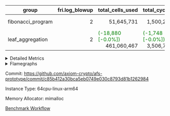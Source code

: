 | group | fri.log_blowup | total_cells_used | total_cycles | total_proof_time_ms |
| --- | --- | --- | --- | --- |
| fibonacci_program | <div style='text-align: right'>2</div>  | <div style='text-align: right'>51,645,731</div>  | <div style='text-align: right'>1,500,219</div>  | <span style="color: red">(+35.0 [+0.5%])</span> <div style='text-align: right'>6,670.0</div>  |
| leaf_aggregation | <div style='text-align: right'>2</div>  | <span style="color: green">(-18,880 [-0.0%])</span> <div style='text-align: right'>461,060,467</div>  | <span style="color: green">(-1,748 [-0.0%])</span> <div style='text-align: right'>3,506,742</div>  | <span style="color: red">(+120.0 [+0.3%])</span> <div style='text-align: right'>36,015.0</div>  |


<details>
<summary>Detailed Metrics</summary>

| group | commit_exe_time_ms | execute_and_trace_gen_time_ms | execute_time_ms | fri.log_blowup | keygen_time_ms | num_segments | total_cells_used | total_cycles | total_proof_time_ms |
| --- | --- | --- | --- | --- | --- | --- | --- | --- | --- |
| fibonacci_program | <span style="color: green">(-1.0 [-16.7%])</span> <div style='text-align: right'>5.0</div>  | <span style="color: red">(+28.0 [+2.2%])</span> <div style='text-align: right'>1,277.0</div>  | <span style="color: red">(+14.0 [+1.4%])</span> <div style='text-align: right'>1,020.0</div>  | <div style='text-align: right'>2</div>  | <span style="color: red">(+10.0 [+4.6%])</span> <div style='text-align: right'>229.0</div>  | <div style='text-align: right'>1</div>  | <div style='text-align: right'>51,645,731</div>  | <div style='text-align: right'>1,500,219</div>  | <span style="color: red">(+35.0 [+0.5%])</span> <div style='text-align: right'>6,670.0</div>  |
| leaf_aggregation |  |  |  | <div style='text-align: right'>2</div>  |  |  | <span style="color: green">(-18,880 [-0.0%])</span> <div style='text-align: right'>461,060,467</div>  | <span style="color: green">(-1,748 [-0.0%])</span> <div style='text-align: right'>3,506,742</div>  | <span style="color: red">(+120.0 [+0.3%])</span> <div style='text-align: right'>36,015.0</div>  |

| group | air_name | constraints | interactions | quotient_deg |
| --- | --- | --- | --- | --- |
| fibonacci_program | ProgramAir | <div style='text-align: right'>4</div>  | <div style='text-align: right'>1</div>  | <div style='text-align: right'>1</div>  |
| fibonacci_program | VmConnectorAir | <div style='text-align: right'>9</div>  | <div style='text-align: right'>3</div>  | <div style='text-align: right'>2</div>  |
| fibonacci_program | PersistentBoundaryAir<8> | <div style='text-align: right'>6</div>  | <div style='text-align: right'>3</div>  | <div style='text-align: right'>2</div>  |
| fibonacci_program | MemoryMerkleAir<8> | <div style='text-align: right'>40</div>  | <div style='text-align: right'>4</div>  | <div style='text-align: right'>2</div>  |
| fibonacci_program | AccessAdapterAir<2> | <div style='text-align: right'>14</div>  | <div style='text-align: right'>5</div>  | <div style='text-align: right'>2</div>  |
| fibonacci_program | AccessAdapterAir<4> | <div style='text-align: right'>14</div>  | <div style='text-align: right'>5</div>  | <div style='text-align: right'>2</div>  |
| fibonacci_program | AccessAdapterAir<8> | <div style='text-align: right'>14</div>  | <div style='text-align: right'>5</div>  | <div style='text-align: right'>2</div>  |
| fibonacci_program | AccessAdapterAir<16> | <div style='text-align: right'>14</div>  | <div style='text-align: right'>5</div>  | <div style='text-align: right'>2</div>  |
| fibonacci_program | AccessAdapterAir<32> | <div style='text-align: right'>14</div>  | <div style='text-align: right'>5</div>  | <div style='text-align: right'>2</div>  |
| fibonacci_program | AccessAdapterAir<64> | <div style='text-align: right'>14</div>  | <div style='text-align: right'>5</div>  | <div style='text-align: right'>2</div>  |
| fibonacci_program | VmAirWrapper<Rv32HintStoreAdapterAir, Rv32HintStoreCoreAir> | <div style='text-align: right'>17</div>  | <div style='text-align: right'>15</div>  | <div style='text-align: right'>2</div>  |
| fibonacci_program | VmAirWrapper<Rv32MultAdapterAir, DivRemCoreAir<4, 8> | <div style='text-align: right'>88</div>  | <div style='text-align: right'>25</div>  | <div style='text-align: right'>2</div>  |
| fibonacci_program | VmAirWrapper<Rv32MultAdapterAir, MulHCoreAir<4, 8> | <div style='text-align: right'>38</div>  | <div style='text-align: right'>24</div>  | <div style='text-align: right'>2</div>  |
| fibonacci_program | VmAirWrapper<Rv32MultAdapterAir, MultiplicationCoreAir<4, 8> | <div style='text-align: right'>26</div>  | <div style='text-align: right'>19</div>  | <div style='text-align: right'>2</div>  |
| fibonacci_program | RangeTupleCheckerAir<2> | <div style='text-align: right'>4</div>  | <div style='text-align: right'>1</div>  | <div style='text-align: right'>1</div>  |
| fibonacci_program | VmAirWrapper<Rv32RdWriteAdapterAir, Rv32AuipcCoreAir> | <div style='text-align: right'>15</div>  | <div style='text-align: right'>11</div>  | <div style='text-align: right'>2</div>  |
| fibonacci_program | VmAirWrapper<Rv32JalrAdapterAir, Rv32JalrCoreAir> | <div style='text-align: right'>20</div>  | <div style='text-align: right'>16</div>  | <div style='text-align: right'>2</div>  |
| fibonacci_program | VmAirWrapper<Rv32CondRdWriteAdapterAir, Rv32JalLuiCoreAir> | <div style='text-align: right'>22</div>  | <div style='text-align: right'>10</div>  | <div style='text-align: right'>2</div>  |
| fibonacci_program | VmAirWrapper<Rv32BranchAdapterAir, BranchLessThanCoreAir<4, 8> | <div style='text-align: right'>41</div>  | <div style='text-align: right'>13</div>  | <div style='text-align: right'>2</div>  |
| fibonacci_program | VmAirWrapper<Rv32BranchAdapterAir, BranchEqualCoreAir<4> | <div style='text-align: right'>25</div>  | <div style='text-align: right'>11</div>  | <div style='text-align: right'>2</div>  |
| fibonacci_program | VmAirWrapper<Rv32LoadStoreAdapterAir, LoadSignExtendCoreAir<4, 8> | <div style='text-align: right'>33</div>  | <div style='text-align: right'>18</div>  | <div style='text-align: right'>2</div>  |
| fibonacci_program | VmAirWrapper<Rv32LoadStoreAdapterAir, LoadStoreCoreAir<4> | <div style='text-align: right'>38</div>  | <div style='text-align: right'>17</div>  | <div style='text-align: right'>2</div>  |
| fibonacci_program | VmAirWrapper<Rv32BaseAluAdapterAir, ShiftCoreAir<4, 8> | <div style='text-align: right'>90</div>  | <div style='text-align: right'>23</div>  | <div style='text-align: right'>2</div>  |
| fibonacci_program | VmAirWrapper<Rv32BaseAluAdapterAir, LessThanCoreAir<4, 8> | <div style='text-align: right'>39</div>  | <div style='text-align: right'>17</div>  | <div style='text-align: right'>2</div>  |
| fibonacci_program | VmAirWrapper<Rv32BaseAluAdapterAir, BaseAluCoreAir<4, 8> | <div style='text-align: right'>43</div>  | <div style='text-align: right'>19</div>  | <div style='text-align: right'>2</div>  |
| fibonacci_program | BitwiseOperationLookupAir<8> | <div style='text-align: right'>4</div>  | <div style='text-align: right'>2</div>  | <div style='text-align: right'>2</div>  |
| fibonacci_program | PhantomAir | <div style='text-align: right'>5</div>  | <div style='text-align: right'>3</div>  | <div style='text-align: right'>2</div>  |
| fibonacci_program | Poseidon2VmAir<BabyBearParameters> | <div style='text-align: right'>525</div>  | <div style='text-align: right'>32</div>  | <div style='text-align: right'>2</div>  |
| fibonacci_program | VariableRangeCheckerAir | <div style='text-align: right'>4</div>  | <div style='text-align: right'>1</div>  | <div style='text-align: right'>1</div>  |

| group | chip_name | rows_used |
| --- | --- | --- |
| fibonacci_program | ProgramChip | <div style='text-align: right'>6,614</div>  |
| fibonacci_program | VmConnectorAir | <div style='text-align: right'>2</div>  |
| fibonacci_program | Boundary | <div style='text-align: right'>56</div>  |
| fibonacci_program | Merkle | <div style='text-align: right'>306</div>  |
| fibonacci_program | AccessAdapter<8> | <div style='text-align: right'>56</div>  |
| fibonacci_program | <Rv32HintStoreAdapterAir,Rv32HintStoreCoreAir> | <div style='text-align: right'>3</div>  |
| fibonacci_program | RangeTupleCheckerAir<2> | <div style='text-align: right'>524,288</div>  |
| fibonacci_program | <Rv32RdWriteAdapterAir,Rv32AuipcCoreAir> | <div style='text-align: right'>11</div>  |
| fibonacci_program | <Rv32JalrAdapterAir,Rv32JalrCoreAir> | <div style='text-align: right'>17</div>  |
| fibonacci_program | <Rv32CondRdWriteAdapterAir,Rv32JalLuiCoreAir> | <div style='text-align: right'>100,012</div>  |
| fibonacci_program | <Rv32BranchAdapterAir,BranchLessThanCoreAir<4, 8>> | <div style='text-align: right'>11</div>  |
| fibonacci_program | <Rv32BranchAdapterAir,BranchEqualCoreAir<4>> | <div style='text-align: right'>200,012</div>  |
| fibonacci_program | <Rv32LoadStoreAdapterAir,LoadStoreCoreAir<4>> | <div style='text-align: right'>57</div>  |
| fibonacci_program | <Rv32BaseAluAdapterAir,ShiftCoreAir<4, 8>> | <div style='text-align: right'>4</div>  |
| fibonacci_program | <Rv32BaseAluAdapterAir,LessThanCoreAir<4, 8>> | <div style='text-align: right'>300,004</div>  |
| fibonacci_program | <Rv32BaseAluAdapterAir,BaseAluCoreAir<4, 8>> | <div style='text-align: right'>900,085</div>  |
| fibonacci_program | BitwiseOperationLookupAir<8> | <div style='text-align: right'>65,536</div>  |
| fibonacci_program | PhantomAir | <div style='text-align: right'>3</div>  |
| fibonacci_program | Poseidon2VmAir<BabyBearParameters> | <div style='text-align: right'>362</div>  |
| fibonacci_program | VariableRangeCheckerAir | <div style='text-align: right'>262,144</div>  |

| group | dsl_ir | opcode | frequency |
| --- | --- | --- | --- |
| fibonacci_program |  | ADD | <div style='text-align: right'>900,068</div>  |
| fibonacci_program |  | AND | <div style='text-align: right'>5</div>  |
| fibonacci_program |  | AUIPC | <div style='text-align: right'>11</div>  |
| fibonacci_program |  | BEQ | <div style='text-align: right'>100,005</div>  |
| fibonacci_program |  | BGEU | <div style='text-align: right'>3</div>  |
| fibonacci_program |  | BLT | <div style='text-align: right'>1</div>  |
| fibonacci_program |  | BLTU | <div style='text-align: right'>7</div>  |
| fibonacci_program |  | BNE | <div style='text-align: right'>100,007</div>  |
| fibonacci_program |  | HINT_STOREW | <div style='text-align: right'>3</div>  |
| fibonacci_program |  | JAL | <div style='text-align: right'>100,002</div>  |
| fibonacci_program |  | JALR | <div style='text-align: right'>17</div>  |
| fibonacci_program |  | LOADBU | <div style='text-align: right'>6</div>  |
| fibonacci_program |  | LOADW | <div style='text-align: right'>22</div>  |
| fibonacci_program |  | LUI | <div style='text-align: right'>10</div>  |
| fibonacci_program |  | OR | <div style='text-align: right'>4</div>  |
| fibonacci_program |  | PHANTOM | <div style='text-align: right'>3</div>  |
| fibonacci_program |  | SLL | <div style='text-align: right'>3</div>  |
| fibonacci_program |  | SLTU | <div style='text-align: right'>300,004</div>  |
| fibonacci_program |  | SRL | <div style='text-align: right'>1</div>  |
| fibonacci_program |  | STOREB | <div style='text-align: right'>1</div>  |
| fibonacci_program |  | STOREW | <div style='text-align: right'>28</div>  |
| fibonacci_program |  | SUB | <div style='text-align: right'>4</div>  |
| fibonacci_program |  | XOR | <div style='text-align: right'>4</div>  |

| group | air_name | dsl_ir | opcode | cells_used |
| --- | --- | --- | --- | --- |
| fibonacci_program | <Rv32BaseAluAdapterAir,BaseAluCoreAir<4, 8>> |  | ADD | <div style='text-align: right'>32,402,448</div>  |
| fibonacci_program | AccessAdapter<8> |  | ADD | <div style='text-align: right'>51</div>  |
| fibonacci_program | Boundary |  | ADD | <div style='text-align: right'>120</div>  |
| fibonacci_program | Merkle |  | ADD | <div style='text-align: right'>64</div>  |
| fibonacci_program | <Rv32BaseAluAdapterAir,BaseAluCoreAir<4, 8>> |  | AND | <div style='text-align: right'>180</div>  |
| fibonacci_program | <Rv32RdWriteAdapterAir,Rv32AuipcCoreAir> |  | AUIPC | <div style='text-align: right'>231</div>  |
| fibonacci_program | AccessAdapter<8> |  | AUIPC | <div style='text-align: right'>34</div>  |
| fibonacci_program | Boundary |  | AUIPC | <div style='text-align: right'>80</div>  |
| fibonacci_program | Merkle |  | AUIPC | <div style='text-align: right'>3,456</div>  |
| fibonacci_program | <Rv32BranchAdapterAir,BranchEqualCoreAir<4>> |  | BEQ | <div style='text-align: right'>2,600,130</div>  |
| fibonacci_program | <Rv32BranchAdapterAir,BranchLessThanCoreAir<4, 8>> |  | BGEU | <div style='text-align: right'>96</div>  |
| fibonacci_program | <Rv32BranchAdapterAir,BranchLessThanCoreAir<4, 8>> |  | BLT | <div style='text-align: right'>32</div>  |
| fibonacci_program | <Rv32BranchAdapterAir,BranchLessThanCoreAir<4, 8>> |  | BLTU | <div style='text-align: right'>224</div>  |
| fibonacci_program | <Rv32BranchAdapterAir,BranchEqualCoreAir<4>> |  | BNE | <div style='text-align: right'>2,600,182</div>  |
| fibonacci_program | <Rv32HintStoreAdapterAir,Rv32HintStoreCoreAir> |  | HINT_STOREW | <div style='text-align: right'>78</div>  |
| fibonacci_program | AccessAdapter<8> |  | HINT_STOREW | <div style='text-align: right'>34</div>  |
| fibonacci_program | Boundary |  | HINT_STOREW | <div style='text-align: right'>80</div>  |
| fibonacci_program | Merkle |  | HINT_STOREW | <div style='text-align: right'>64</div>  |
| fibonacci_program | <Rv32CondRdWriteAdapterAir,Rv32JalLuiCoreAir> |  | JAL | <div style='text-align: right'>1,800,036</div>  |
| fibonacci_program | <Rv32JalrAdapterAir,Rv32JalrCoreAir> |  | JALR | <div style='text-align: right'>476</div>  |
| fibonacci_program | <Rv32LoadStoreAdapterAir,LoadStoreCoreAir<4>> |  | LOADBU | <div style='text-align: right'>240</div>  |
| fibonacci_program | <Rv32LoadStoreAdapterAir,LoadStoreCoreAir<4>> |  | LOADW | <div style='text-align: right'>880</div>  |
| fibonacci_program | AccessAdapter<8> |  | LOADW | <div style='text-align: right'>34</div>  |
| fibonacci_program | Boundary |  | LOADW | <div style='text-align: right'>80</div>  |
| fibonacci_program | Merkle |  | LOADW | <div style='text-align: right'>2,304</div>  |
| fibonacci_program | <Rv32CondRdWriteAdapterAir,Rv32JalLuiCoreAir> |  | LUI | <div style='text-align: right'>180</div>  |
| fibonacci_program | <Rv32BaseAluAdapterAir,BaseAluCoreAir<4, 8>> |  | OR | <div style='text-align: right'>144</div>  |
| fibonacci_program | PhantomAir |  | PHANTOM | <div style='text-align: right'>18</div>  |
| fibonacci_program | <Rv32BaseAluAdapterAir,ShiftCoreAir<4, 8>> |  | SLL | <div style='text-align: right'>159</div>  |
| fibonacci_program | <Rv32BaseAluAdapterAir,LessThanCoreAir<4, 8>> |  | SLTU | <div style='text-align: right'>11,100,148</div>  |
| fibonacci_program | AccessAdapter<8> |  | SLTU | <div style='text-align: right'>34</div>  |
| fibonacci_program | Boundary |  | SLTU | <div style='text-align: right'>80</div>  |
| fibonacci_program | Merkle |  | SLTU | <div style='text-align: right'>64</div>  |
| fibonacci_program | <Rv32BaseAluAdapterAir,ShiftCoreAir<4, 8>> |  | SRL | <div style='text-align: right'>53</div>  |
| fibonacci_program | <Rv32LoadStoreAdapterAir,LoadStoreCoreAir<4>> |  | STOREB | <div style='text-align: right'>40</div>  |
| fibonacci_program | AccessAdapter<8> |  | STOREB | <div style='text-align: right'>17</div>  |
| fibonacci_program | Boundary |  | STOREB | <div style='text-align: right'>40</div>  |
| fibonacci_program | <Rv32LoadStoreAdapterAir,LoadStoreCoreAir<4>> |  | STOREW | <div style='text-align: right'>1,120</div>  |
| fibonacci_program | AccessAdapter<8> |  | STOREW | <div style='text-align: right'>272</div>  |
| fibonacci_program | Boundary |  | STOREW | <div style='text-align: right'>640</div>  |
| fibonacci_program | Merkle |  | STOREW | <div style='text-align: right'>3,776</div>  |
| fibonacci_program | <Rv32BaseAluAdapterAir,BaseAluCoreAir<4, 8>> |  | SUB | <div style='text-align: right'>144</div>  |
| fibonacci_program | <Rv32BaseAluAdapterAir,BaseAluCoreAir<4, 8>> |  | XOR | <div style='text-align: right'>144</div>  |

| group | air_name | segment | cells | constraints | interactions | main_cols | perm_cols | prep_cols | quotient_deg | rows |
| --- | --- | --- | --- | --- | --- | --- | --- | --- | --- | --- |
| fibonacci_program | ProgramAir | 0 | <div style='text-align: right'>147,456</div>  |  |  | <div style='text-align: right'>10</div>  | <div style='text-align: right'>8</div>  |  |  | <div style='text-align: right'>8,192</div>  |
| fibonacci_program | VmConnectorAir | 0 | <div style='text-align: right'>32</div>  |  |  | <div style='text-align: right'>4</div>  | <div style='text-align: right'>12</div>  | <div style='text-align: right'>1</div>  |  | <div style='text-align: right'>2</div>  |
| fibonacci_program | PersistentBoundaryAir<8> | 0 | <div style='text-align: right'>2,048</div>  |  |  | <div style='text-align: right'>20</div>  | <div style='text-align: right'>12</div>  |  |  | <div style='text-align: right'>64</div>  |
| fibonacci_program | MemoryMerkleAir<8> | 0 | <div style='text-align: right'>26,624</div>  |  |  | <div style='text-align: right'>32</div>  | <div style='text-align: right'>20</div>  |  |  | <div style='text-align: right'>512</div>  |
| fibonacci_program | AccessAdapterAir<8> | 0 | <div style='text-align: right'>2,624</div>  |  |  | <div style='text-align: right'>17</div>  | <div style='text-align: right'>24</div>  |  |  | <div style='text-align: right'>64</div>  |
| fibonacci_program | VmAirWrapper<Rv32HintStoreAdapterAir, Rv32HintStoreCoreAir> | 0 | <div style='text-align: right'>248</div>  |  |  | <div style='text-align: right'>26</div>  | <div style='text-align: right'>36</div>  |  |  | <div style='text-align: right'>4</div>  |
| fibonacci_program | RangeTupleCheckerAir<2> | 0 | <div style='text-align: right'>4,718,592</div>  |  |  | <div style='text-align: right'>1</div>  | <div style='text-align: right'>8</div>  | <div style='text-align: right'>2</div>  |  | <div style='text-align: right'>524,288</div>  |
| fibonacci_program | VmAirWrapper<Rv32RdWriteAdapterAir, Rv32AuipcCoreAir> | 0 | <div style='text-align: right'>784</div>  |  |  | <div style='text-align: right'>21</div>  | <div style='text-align: right'>28</div>  |  |  | <div style='text-align: right'>16</div>  |
| fibonacci_program | VmAirWrapper<Rv32JalrAdapterAir, Rv32JalrCoreAir> | 0 | <div style='text-align: right'>2,048</div>  |  |  | <div style='text-align: right'>28</div>  | <div style='text-align: right'>36</div>  |  |  | <div style='text-align: right'>32</div>  |
| fibonacci_program | VmAirWrapper<Rv32CondRdWriteAdapterAir, Rv32JalLuiCoreAir> | 0 | <div style='text-align: right'>8,126,464</div>  |  |  | <div style='text-align: right'>18</div>  | <div style='text-align: right'>44</div>  |  |  | <div style='text-align: right'>131,072</div>  |
| fibonacci_program | VmAirWrapper<Rv32BranchAdapterAir, BranchLessThanCoreAir<4, 8> | 0 | <div style='text-align: right'>1,408</div>  |  |  | <div style='text-align: right'>32</div>  | <div style='text-align: right'>56</div>  |  |  | <div style='text-align: right'>16</div>  |
| fibonacci_program | VmAirWrapper<Rv32BranchAdapterAir, BranchEqualCoreAir<4> | 0 | <div style='text-align: right'>19,398,656</div>  |  |  | <div style='text-align: right'>26</div>  | <div style='text-align: right'>48</div>  |  |  | <div style='text-align: right'>262,144</div>  |
| fibonacci_program | VmAirWrapper<Rv32LoadStoreAdapterAir, LoadStoreCoreAir<4> | 0 | <div style='text-align: right'>7,168</div>  |  |  | <div style='text-align: right'>40</div>  | <div style='text-align: right'>72</div>  |  |  | <div style='text-align: right'>64</div>  |
| fibonacci_program | VmAirWrapper<Rv32BaseAluAdapterAir, ShiftCoreAir<4, 8> | 0 | <div style='text-align: right'>420</div>  |  |  | <div style='text-align: right'>53</div>  | <div style='text-align: right'>52</div>  |  |  | <div style='text-align: right'>4</div>  |
| fibonacci_program | VmAirWrapper<Rv32BaseAluAdapterAir, LessThanCoreAir<4, 8> | 0 | <div style='text-align: right'>40,370,176</div>  |  |  | <div style='text-align: right'>37</div>  | <div style='text-align: right'>40</div>  |  |  | <div style='text-align: right'>524,288</div>  |
| fibonacci_program | VmAirWrapper<Rv32BaseAluAdapterAir, BaseAluCoreAir<4, 8> | 0 | <div style='text-align: right'>121,634,816</div>  |  |  | <div style='text-align: right'>36</div>  | <div style='text-align: right'>80</div>  |  |  | <div style='text-align: right'>1,048,576</div>  |
| fibonacci_program | BitwiseOperationLookupAir<8> | 0 | <div style='text-align: right'>655,360</div>  |  |  | <div style='text-align: right'>2</div>  | <div style='text-align: right'>8</div>  | <div style='text-align: right'>3</div>  |  | <div style='text-align: right'>65,536</div>  |
| fibonacci_program | PhantomAir | 0 | <div style='text-align: right'>72</div>  |  |  | <div style='text-align: right'>6</div>  | <div style='text-align: right'>12</div>  |  |  | <div style='text-align: right'>4</div>  |
| fibonacci_program | Poseidon2VmAir<BabyBearParameters> | 0 | <div style='text-align: right'>321,024</div>  |  |  | <div style='text-align: right'>559</div>  | <div style='text-align: right'>68</div>  |  |  | <div style='text-align: right'>512</div>  |
| fibonacci_program | VariableRangeCheckerAir | 0 | <div style='text-align: right'>2,359,296</div>  |  |  | <div style='text-align: right'>1</div>  | <div style='text-align: right'>8</div>  | <div style='text-align: right'>2</div>  |  | <div style='text-align: right'>262,144</div>  |
| leaf_aggregation | ProgramAir | 0 | <div style='text-align: right'>2,359,296</div>  | <div style='text-align: right'>4</div>  | <div style='text-align: right'>1</div>  | <div style='text-align: right'>10</div>  | <div style='text-align: right'>8</div>  |  | <div style='text-align: right'>1</div>  | <div style='text-align: right'>131,072</div>  |
| leaf_aggregation | VmConnectorAir | 0 | <div style='text-align: right'>24</div>  | <div style='text-align: right'>8</div>  | <div style='text-align: right'>3</div>  | <div style='text-align: right'>4</div>  | <div style='text-align: right'>8</div>  | <div style='text-align: right'>1</div>  | <div style='text-align: right'>4</div>  | <div style='text-align: right'>2</div>  |
| leaf_aggregation | PersistentBoundaryAir<8> | 0 | <div style='text-align: right'>7,340,032</div>  | <div style='text-align: right'>5</div>  | <div style='text-align: right'>3</div>  | <div style='text-align: right'>20</div>  | <div style='text-align: right'>8</div>  |  | <div style='text-align: right'>4</div>  | <div style='text-align: right'>262,144</div>  |
| leaf_aggregation | MemoryMerkleAir<8> | 0 | <div style='text-align: right'>23,068,672</div>  | <div style='text-align: right'>38</div>  | <div style='text-align: right'>4</div>  | <div style='text-align: right'>32</div>  | <div style='text-align: right'>12</div>  |  | <div style='text-align: right'>4</div>  | <div style='text-align: right'>524,288</div>  |
| leaf_aggregation | AccessAdapterAir<2> | 0 | <div style='text-align: right'>28,311,552</div>  | <div style='text-align: right'>12</div>  | <div style='text-align: right'>5</div>  | <div style='text-align: right'>11</div>  | <div style='text-align: right'>16</div>  |  | <div style='text-align: right'>4</div>  | <div style='text-align: right'>1,048,576</div>  |
| leaf_aggregation | AccessAdapterAir<4> | 0 | <div style='text-align: right'>15,204,352</div>  | <div style='text-align: right'>12</div>  | <div style='text-align: right'>5</div>  | <div style='text-align: right'>13</div>  | <div style='text-align: right'>16</div>  |  | <div style='text-align: right'>4</div>  | <div style='text-align: right'>524,288</div>  |
| leaf_aggregation | AccessAdapterAir<8> | 0 | <div style='text-align: right'>8,650,752</div>  | <div style='text-align: right'>12</div>  | <div style='text-align: right'>5</div>  | <div style='text-align: right'>17</div>  | <div style='text-align: right'>16</div>  |  | <div style='text-align: right'>4</div>  | <div style='text-align: right'>262,144</div>  |
| leaf_aggregation | Poseidon2VmAir<BabyBearParameters> | 0 | <div style='text-align: right'>623,902,720</div>  | <div style='text-align: right'>517</div>  | <div style='text-align: right'>32</div>  | <div style='text-align: right'>559</div>  | <div style='text-align: right'>36</div>  |  | <div style='text-align: right'>4</div>  | <div style='text-align: right'>1,048,576</div>  |
| leaf_aggregation | FriReducedOpeningAir | 0 | <div style='text-align: right'>36,700,160</div>  | <div style='text-align: right'>59</div>  | <div style='text-align: right'>35</div>  | <div style='text-align: right'>64</div>  | <div style='text-align: right'>76</div>  |  | <div style='text-align: right'>4</div>  | <div style='text-align: right'>262,144</div>  |
| leaf_aggregation | VmAirWrapper<NativeVectorizedAdapterAir<4>, FieldExtensionCoreAir> | 0 | <div style='text-align: right'>3,932,160</div>  | <div style='text-align: right'>23</div>  | <div style='text-align: right'>15</div>  | <div style='text-align: right'>40</div>  | <div style='text-align: right'>20</div>  |  | <div style='text-align: right'>4</div>  | <div style='text-align: right'>65,536</div>  |
| leaf_aggregation | VmAirWrapper<NativeAdapterAir<2, 1>, FieldArithmeticCoreAir> | 0 | <div style='text-align: right'>104,857,600</div>  | <div style='text-align: right'>23</div>  | <div style='text-align: right'>15</div>  | <div style='text-align: right'>30</div>  | <div style='text-align: right'>20</div>  |  | <div style='text-align: right'>4</div>  | <div style='text-align: right'>2,097,152</div>  |
| leaf_aggregation | VmAirWrapper<JalNativeAdapterAir, JalCoreAir> | 0 | <div style='text-align: right'>2,883,584</div>  | <div style='text-align: right'>6</div>  | <div style='text-align: right'>7</div>  | <div style='text-align: right'>10</div>  | <div style='text-align: right'>12</div>  |  | <div style='text-align: right'>4</div>  | <div style='text-align: right'>131,072</div>  |
| leaf_aggregation | VmAirWrapper<BranchNativeAdapterAir, BranchEqualCoreAir<1> | 0 | <div style='text-align: right'>53,477,376</div>  | <div style='text-align: right'>23</div>  | <div style='text-align: right'>11</div>  | <div style='text-align: right'>23</div>  | <div style='text-align: right'>28</div>  |  | <div style='text-align: right'>2</div>  | <div style='text-align: right'>1,048,576</div>  |
| leaf_aggregation | VmAirWrapper<NativeLoadStoreAdapterAir<1>, KernelLoadStoreCoreAir<1> | 0 | <div style='text-align: right'>136,314,880</div>  | <div style='text-align: right'>31</div>  | <div style='text-align: right'>19</div>  | <div style='text-align: right'>41</div>  | <div style='text-align: right'>24</div>  |  | <div style='text-align: right'>4</div>  | <div style='text-align: right'>2,097,152</div>  |
| leaf_aggregation | PhantomAir | 0 | <div style='text-align: right'>3,670,016</div>  | <div style='text-align: right'>4</div>  | <div style='text-align: right'>3</div>  | <div style='text-align: right'>6</div>  | <div style='text-align: right'>8</div>  |  | <div style='text-align: right'>4</div>  | <div style='text-align: right'>262,144</div>  |
| leaf_aggregation | VariableRangeCheckerAir | 0 | <div style='text-align: right'>2,359,296</div>  | <div style='text-align: right'>4</div>  | <div style='text-align: right'>1</div>  | <div style='text-align: right'>1</div>  | <div style='text-align: right'>8</div>  | <div style='text-align: right'>2</div>  | <div style='text-align: right'>1</div>  | <div style='text-align: right'>262,144</div>  |

| group | segment | commit_exe_time_ms | execute_and_trace_gen_time_ms | execute_time_ms | fri.log_blowup | keygen_time_ms | num_segments | stark_prove_excluding_trace_time_ms | total_cells | total_cells_used | total_cycles | verify_program_compile_ms |
| --- | --- | --- | --- | --- | --- | --- | --- | --- | --- | --- | --- | --- |
| fibonacci_program | 0 |  | <span style="color: green">(-13.0 [-5.2%])</span> <div style='text-align: right'>238.0</div>  |  |  |  |  | <span style="color: red">(+20.0 [+0.4%])</span> <div style='text-align: right'>5,155.0</div>  | <div style='text-align: right'>197,775,316</div>  |  |  |  |
| leaf_aggregation | 0 | <span style="color: green">(-1.0 [-2.0%])</span> <div style='text-align: right'>48.0</div>  | <span style="color: green">(-57.0 [-0.6%])</span> <div style='text-align: right'>9,128.0</div>  | <span style="color: red">(+55.0 [+0.8%])</span> <div style='text-align: right'>7,143.0</div>  | <div style='text-align: right'>2</div>  | <div style='text-align: right'>61.0</div>  | <div style='text-align: right'>1</div>  | <span style="color: red">(+177.0 [+0.7%])</span> <div style='text-align: right'>26,887.0</div>  | <div style='text-align: right'>1,072,529,432</div>  | <span style="color: green">(-18,880 [-0.0%])</span> <div style='text-align: right'>461,060,467</div>  | <span style="color: green">(-1,748 [-0.0%])</span> <div style='text-align: right'>3,506,742</div>  | <span style="color: red">(+23.0 [+6.8%])</span> <div style='text-align: right'>359.0</div>  |

| group | chip_name | segment | rows_used |
| --- | --- | --- | --- |
| leaf_aggregation | ProgramChip | 0 | <div style='text-align: right'>104,521</div>  |
| leaf_aggregation | VmConnectorAir | 0 | <div style='text-align: right'>2</div>  |
| leaf_aggregation | Boundary | 0 | <div style='text-align: right'>170,804</div>  |
| leaf_aggregation | Merkle | 0 | <div style='text-align: right'>366,044</div>  |
| leaf_aggregation | AccessAdapter<2> | 0 | <span style="color: green">(-80 [-0.0%])</span> <div style='text-align: right'>639,990</div>  |
| leaf_aggregation | AccessAdapter<4> | 0 | <span style="color: green">(-40 [-0.0%])</span> <div style='text-align: right'>353,788</div>  |
| leaf_aggregation | AccessAdapter<8> | 0 | <div style='text-align: right'>189,886</div>  |
| leaf_aggregation | Poseidon2VmAir<BabyBearParameters> | 0 | <div style='text-align: right'>536,848</div>  |
| leaf_aggregation | FriReducedOpeningAir | 0 | <div style='text-align: right'>144,732</div>  |
| leaf_aggregation | <NativeVectorizedAdapterAir<4>,FieldExtensionCoreAir> | 0 | <div style='text-align: right'>34,795</div>  |
| leaf_aggregation | <NativeAdapterAir<2, 1>,FieldArithmeticCoreAir> | 0 | <div style='text-align: right'>1,356,374</div>  |
| leaf_aggregation | <JalNativeAdapterAir,JalCoreAir> | 0 | <span style="color: green">(-1,748 [-2.3%])</span> <div style='text-align: right'>73,368</div>  |
| leaf_aggregation | <BranchNativeAdapterAir,BranchEqualCoreAir<1>> | 0 | <div style='text-align: right'>674,446</div>  |
| leaf_aggregation | <NativeLoadStoreAdapterAir<1>,KernelLoadStoreCoreAir<1>> | 0 | <div style='text-align: right'>1,124,581</div>  |
| leaf_aggregation | PhantomAir | 0 | <div style='text-align: right'>209,865</div>  |
| leaf_aggregation | VariableRangeCheckerAir | 0 | <div style='text-align: right'>262,144</div>  |

| group | dsl_ir | opcode | segment | frequency |
| --- | --- | --- | --- | --- |
| leaf_aggregation |  | ADD | 0 | <div style='text-align: right'>1,151,443</div>  |
| leaf_aggregation |  | BBE4DIV | 0 | <div style='text-align: right'>6,268</div>  |
| leaf_aggregation |  | BBE4MUL | 0 | <div style='text-align: right'>11,846</div>  |
| leaf_aggregation |  | BEQ | 0 | <div style='text-align: right'>18,472</div>  |
| leaf_aggregation |  | BNE | 0 | <div style='text-align: right'>655,974</div>  |
| leaf_aggregation |  | COMP_POS2 | 0 | <div style='text-align: right'>17,052</div>  |
| leaf_aggregation |  | DIV | 0 | <div style='text-align: right'>128</div>  |
| leaf_aggregation |  | FE4ADD | 0 | <div style='text-align: right'>13,124</div>  |
| leaf_aggregation |  | FE4SUB | 0 | <div style='text-align: right'>3,557</div>  |
| leaf_aggregation |  | FRI_REDUCED_OPENING | 0 | <div style='text-align: right'>5,334</div>  |
| leaf_aggregation |  | JAL | 0 | <span style="color: green">(-1,748 [-2.3%])</span> <div style='text-align: right'>73,368</div>  |
| leaf_aggregation |  | LOADW | 0 | <div style='text-align: right'>153,132</div>  |
| leaf_aggregation |  | LOADW2 | 0 | <div style='text-align: right'>360,337</div>  |
| leaf_aggregation |  | MUL | 0 | <div style='text-align: right'>145,522</div>  |
| leaf_aggregation |  | PERM_POS2 | 0 | <div style='text-align: right'>10,927</div>  |
| leaf_aggregation |  | PHANTOM | 0 | <div style='text-align: right'>209,865</div>  |
| leaf_aggregation |  | SHINTW | 0 | <div style='text-align: right'>245,092</div>  |
| leaf_aggregation |  | STOREW | 0 | <div style='text-align: right'>186,383</div>  |
| leaf_aggregation |  | STOREW2 | 0 | <div style='text-align: right'>179,637</div>  |
| leaf_aggregation |  | SUB | 0 | <div style='text-align: right'>59,281</div>  |

| group | air_name | dsl_ir | opcode | segment | cells_used |
| --- | --- | --- | --- | --- | --- |
| leaf_aggregation | <NativeAdapterAir<2, 1>,FieldArithmeticCoreAir> |  | ADD | 0 | <div style='text-align: right'>34,543,290</div>  |
| leaf_aggregation | AccessAdapter<2> |  | ADD | 0 | <span style="color: green">(-440 [-0.2%])</span> <div style='text-align: right'>266,420</div>  |
| leaf_aggregation | AccessAdapter<4> |  | ADD | 0 | <span style="color: green">(-260 [-0.2%])</span> <div style='text-align: right'>157,651</div>  |
| leaf_aggregation | AccessAdapter<8> |  | ADD | 0 | <div style='text-align: right'>40,630</div>  |
| leaf_aggregation | Boundary |  | ADD | 0 | <div style='text-align: right'>95,600</div>  |
| leaf_aggregation | Merkle |  | ADD | 0 | <div style='text-align: right'>304,512</div>  |
| leaf_aggregation | <NativeVectorizedAdapterAir<4>,FieldExtensionCoreAir> |  | BBE4DIV | 0 | <div style='text-align: right'>250,720</div>  |
| leaf_aggregation | AccessAdapter<2> |  | BBE4DIV | 0 | <div style='text-align: right'>120,670</div>  |
| leaf_aggregation | AccessAdapter<4> |  | BBE4DIV | 0 | <div style='text-align: right'>71,305</div>  |
| leaf_aggregation | AccessAdapter<8> |  | BBE4DIV | 0 | <div style='text-align: right'>34</div>  |
| leaf_aggregation | Boundary |  | BBE4DIV | 0 | <div style='text-align: right'>80</div>  |
| leaf_aggregation | Merkle |  | BBE4DIV | 0 | <div style='text-align: right'>192</div>  |
| leaf_aggregation | <NativeVectorizedAdapterAir<4>,FieldExtensionCoreAir> |  | BBE4MUL | 0 | <div style='text-align: right'>473,840</div>  |
| leaf_aggregation | AccessAdapter<2> |  | BBE4MUL | 0 | <span style="color: green">(-440 [-0.2%])</span> <div style='text-align: right'>232,100</div>  |
| leaf_aggregation | AccessAdapter<4> |  | BBE4MUL | 0 | <span style="color: green">(-260 [-0.2%])</span> <div style='text-align: right'>137,150</div>  |
| leaf_aggregation | AccessAdapter<8> |  | BBE4MUL | 0 | <div style='text-align: right'>34,221</div>  |
| leaf_aggregation | Boundary |  | BBE4MUL | 0 | <div style='text-align: right'>80,520</div>  |
| leaf_aggregation | Merkle |  | BBE4MUL | 0 | <div style='text-align: right'>33,088</div>  |
| leaf_aggregation | <BranchNativeAdapterAir,BranchEqualCoreAir<1>> |  | BEQ | 0 | <div style='text-align: right'>424,856</div>  |
| leaf_aggregation | <BranchNativeAdapterAir,BranchEqualCoreAir<1>> |  | BNE | 0 | <div style='text-align: right'>15,087,402</div>  |
| leaf_aggregation | AccessAdapter<2> |  | BNE | 0 | <div style='text-align: right'>1,386</div>  |
| leaf_aggregation | AccessAdapter<4> |  | BNE | 0 | <div style='text-align: right'>819</div>  |
| leaf_aggregation | AccessAdapter<2> |  | COMP_POS2 | 0 | <div style='text-align: right'>689,304</div>  |
| leaf_aggregation | AccessAdapter<4> |  | COMP_POS2 | 0 | <div style='text-align: right'>407,316</div>  |
| leaf_aggregation | AccessAdapter<8> |  | COMP_POS2 | 0 | <div style='text-align: right'>266,322</div>  |
| leaf_aggregation | Poseidon2VmAir<BabyBearParameters> |  | COMP_POS2 | 0 | <div style='text-align: right'>9,532,068</div>  |
| leaf_aggregation | <NativeAdapterAir<2, 1>,FieldArithmeticCoreAir> |  | DIV | 0 | <div style='text-align: right'>3,840</div>  |
| leaf_aggregation | <NativeVectorizedAdapterAir<4>,FieldExtensionCoreAir> |  | FE4ADD | 0 | <div style='text-align: right'>524,960</div>  |
| leaf_aggregation | AccessAdapter<2> |  | FE4ADD | 0 | <div style='text-align: right'>181,588</div>  |
| leaf_aggregation | AccessAdapter<4> |  | FE4ADD | 0 | <div style='text-align: right'>107,302</div>  |
| leaf_aggregation | AccessAdapter<8> |  | FE4ADD | 0 | <div style='text-align: right'>26,078</div>  |
| leaf_aggregation | Boundary |  | FE4ADD | 0 | <div style='text-align: right'>61,360</div>  |
| leaf_aggregation | Merkle |  | FE4ADD | 0 | <div style='text-align: right'>55,296</div>  |
| leaf_aggregation | <NativeVectorizedAdapterAir<4>,FieldExtensionCoreAir> |  | FE4SUB | 0 | <div style='text-align: right'>142,280</div>  |
| leaf_aggregation | AccessAdapter<2> |  | FE4SUB | 0 | <div style='text-align: right'>112,486</div>  |
| leaf_aggregation | AccessAdapter<4> |  | FE4SUB | 0 | <div style='text-align: right'>66,469</div>  |
| leaf_aggregation | AccessAdapter<8> |  | FE4SUB | 0 | <div style='text-align: right'>8,381</div>  |
| leaf_aggregation | Boundary |  | FE4SUB | 0 | <div style='text-align: right'>19,720</div>  |
| leaf_aggregation | Merkle |  | FE4SUB | 0 | <div style='text-align: right'>1,536</div>  |
| leaf_aggregation | AccessAdapter<2> |  | FRI_REDUCED_OPENING | 0 | <div style='text-align: right'>151,580</div>  |
| leaf_aggregation | AccessAdapter<4> |  | FRI_REDUCED_OPENING | 0 | <div style='text-align: right'>89,570</div>  |
| leaf_aggregation | FriReducedOpeningAir |  | FRI_REDUCED_OPENING | 0 | <div style='text-align: right'>9,262,848</div>  |
| leaf_aggregation | <JalNativeAdapterAir,JalCoreAir> |  | JAL | 0 | <span style="color: green">(-17,480 [-2.3%])</span> <div style='text-align: right'>733,680</div>  |
| leaf_aggregation | AccessAdapter<2> |  | JAL | 0 | <div style='text-align: right'>418</div>  |
| leaf_aggregation | AccessAdapter<4> |  | JAL | 0 | <div style='text-align: right'>494</div>  |
| leaf_aggregation | <NativeLoadStoreAdapterAir<1>,KernelLoadStoreCoreAir<1>> |  | LOADW | 0 | <div style='text-align: right'>6,278,412</div>  |
| leaf_aggregation | AccessAdapter<2> |  | LOADW | 0 | <div style='text-align: right'>294,404</div>  |
| leaf_aggregation | AccessAdapter<4> |  | LOADW | 0 | <div style='text-align: right'>143,858</div>  |
| leaf_aggregation | AccessAdapter<8> |  | LOADW | 0 | <div style='text-align: right'>31,994</div>  |
| leaf_aggregation | Boundary |  | LOADW | 0 | <div style='text-align: right'>28,240</div>  |
| leaf_aggregation | Merkle |  | LOADW | 0 | <div style='text-align: right'>46,016</div>  |
| leaf_aggregation | <NativeLoadStoreAdapterAir<1>,KernelLoadStoreCoreAir<1>> |  | LOADW2 | 0 | <div style='text-align: right'>14,773,817</div>  |
| leaf_aggregation | AccessAdapter<2> |  | LOADW2 | 0 | <div style='text-align: right'>58,069</div>  |
| leaf_aggregation | AccessAdapter<4> |  | LOADW2 | 0 | <div style='text-align: right'>34,450</div>  |
| leaf_aggregation | AccessAdapter<8> |  | LOADW2 | 0 | <div style='text-align: right'>1,326</div>  |
| leaf_aggregation | Boundary |  | LOADW2 | 0 | <div style='text-align: right'>1,960</div>  |
| leaf_aggregation | Merkle |  | LOADW2 | 0 | <div style='text-align: right'>2,816</div>  |
| leaf_aggregation | <NativeAdapterAir<2, 1>,FieldArithmeticCoreAir> |  | MUL | 0 | <div style='text-align: right'>4,365,660</div>  |
| leaf_aggregation | AccessAdapter<2> |  | MUL | 0 | <div style='text-align: right'>33,099</div>  |
| leaf_aggregation | AccessAdapter<4> |  | MUL | 0 | <div style='text-align: right'>23,608</div>  |
| leaf_aggregation | AccessAdapter<8> |  | MUL | 0 | <div style='text-align: right'>11,407</div>  |
| leaf_aggregation | Boundary |  | MUL | 0 | <div style='text-align: right'>26,840</div>  |
| leaf_aggregation | Merkle |  | MUL | 0 | <div style='text-align: right'>43,840</div>  |
| leaf_aggregation | AccessAdapter<2> |  | PERM_POS2 | 0 | <div style='text-align: right'>578,776</div>  |
| leaf_aggregation | AccessAdapter<4> |  | PERM_POS2 | 0 | <div style='text-align: right'>343,642</div>  |
| leaf_aggregation | AccessAdapter<8> |  | PERM_POS2 | 0 | <div style='text-align: right'>229,330</div>  |
| leaf_aggregation | Poseidon2VmAir<BabyBearParameters> |  | PERM_POS2 | 0 | <div style='text-align: right'>6,108,193</div>  |
| leaf_aggregation | PhantomAir |  | PHANTOM | 0 | <div style='text-align: right'>1,259,190</div>  |
| leaf_aggregation | <NativeLoadStoreAdapterAir<1>,KernelLoadStoreCoreAir<1>> |  | SHINTW | 0 | <div style='text-align: right'>10,048,772</div>  |
| leaf_aggregation | AccessAdapter<2> |  | SHINTW | 0 | <div style='text-align: right'>1,491,017</div>  |
| leaf_aggregation | AccessAdapter<4> |  | SHINTW | 0 | <div style='text-align: right'>1,051,154</div>  |
| leaf_aggregation | AccessAdapter<8> |  | SHINTW | 0 | <div style='text-align: right'>934,388</div>  |
| leaf_aggregation | Boundary |  | SHINTW | 0 | <div style='text-align: right'>2,198,560</div>  |
| leaf_aggregation | Merkle |  | SHINTW | 0 | <div style='text-align: right'>7,699,136</div>  |
| leaf_aggregation | <NativeLoadStoreAdapterAir<1>,KernelLoadStoreCoreAir<1>> |  | STOREW | 0 | <div style='text-align: right'>7,641,703</div>  |
| leaf_aggregation | AccessAdapter<2> |  | STOREW | 0 | <div style='text-align: right'>426,866</div>  |
| leaf_aggregation | AccessAdapter<4> |  | STOREW | 0 | <div style='text-align: right'>266,669</div>  |
| leaf_aggregation | AccessAdapter<8> |  | STOREW | 0 | <div style='text-align: right'>186,626</div>  |
| leaf_aggregation | Boundary |  | STOREW | 0 | <div style='text-align: right'>439,120</div>  |
| leaf_aggregation | Merkle |  | STOREW | 0 | <div style='text-align: right'>2,744,064</div>  |
| leaf_aggregation | <NativeLoadStoreAdapterAir<1>,KernelLoadStoreCoreAir<1>> |  | STOREW2 | 0 | <div style='text-align: right'>7,365,117</div>  |
| leaf_aggregation | AccessAdapter<2> |  | STOREW2 | 0 | <div style='text-align: right'>874,159</div>  |
| leaf_aggregation | AccessAdapter<4> |  | STOREW2 | 0 | <div style='text-align: right'>534,196</div>  |
| leaf_aggregation | AccessAdapter<8> |  | STOREW2 | 0 | <div style='text-align: right'>317,067</div>  |
| leaf_aggregation | Boundary |  | STOREW2 | 0 | <div style='text-align: right'>412,600</div>  |
| leaf_aggregation | Merkle |  | STOREW2 | 0 | <div style='text-align: right'>700,608</div>  |
| leaf_aggregation | <NativeAdapterAir<2, 1>,FieldArithmeticCoreAir> |  | SUB | 0 | <div style='text-align: right'>1,778,430</div>  |
| leaf_aggregation | AccessAdapter<2> |  | SUB | 0 | <div style='text-align: right'>74,107</div>  |
| leaf_aggregation | AccessAdapter<4> |  | SUB | 0 | <div style='text-align: right'>86,723</div>  |
| leaf_aggregation | AccessAdapter<8> |  | SUB | 0 | <div style='text-align: right'>21,879</div>  |
| leaf_aggregation | Boundary |  | SUB | 0 | <div style='text-align: right'>51,480</div>  |
| leaf_aggregation | Merkle |  | SUB | 0 | <div style='text-align: right'>82,240</div>  |

</details>



<details>
<summary>Flamegraphs</summary>

[![](https://axiom-public-data-sandbox-us-east-1.s3.us-east-1.amazonaws.com/benchmark/github/flamegraphs/c85b412a30bca5eb0749e030c8793d81b1262984/fibonacci-2-2-64cpu-linux-arm64-mimalloc-fibonacci_program.dsl_ir.opcode.air_name.cells_used.reverse.svg)](https://axiom-public-data-sandbox-us-east-1.s3.us-east-1.amazonaws.com/benchmark/github/flamegraphs/c85b412a30bca5eb0749e030c8793d81b1262984/fibonacci-2-2-64cpu-linux-arm64-mimalloc-fibonacci_program.dsl_ir.opcode.air_name.cells_used.reverse.svg)
[![](https://axiom-public-data-sandbox-us-east-1.s3.us-east-1.amazonaws.com/benchmark/github/flamegraphs/c85b412a30bca5eb0749e030c8793d81b1262984/fibonacci-2-2-64cpu-linux-arm64-mimalloc-fibonacci_program.dsl_ir.opcode.air_name.cells_used.svg)](https://axiom-public-data-sandbox-us-east-1.s3.us-east-1.amazonaws.com/benchmark/github/flamegraphs/c85b412a30bca5eb0749e030c8793d81b1262984/fibonacci-2-2-64cpu-linux-arm64-mimalloc-fibonacci_program.dsl_ir.opcode.air_name.cells_used.svg)
[![](https://axiom-public-data-sandbox-us-east-1.s3.us-east-1.amazonaws.com/benchmark/github/flamegraphs/c85b412a30bca5eb0749e030c8793d81b1262984/fibonacci-2-2-64cpu-linux-arm64-mimalloc-fibonacci_program.dsl_ir.opcode.frequency.reverse.svg)](https://axiom-public-data-sandbox-us-east-1.s3.us-east-1.amazonaws.com/benchmark/github/flamegraphs/c85b412a30bca5eb0749e030c8793d81b1262984/fibonacci-2-2-64cpu-linux-arm64-mimalloc-fibonacci_program.dsl_ir.opcode.frequency.reverse.svg)
[![](https://axiom-public-data-sandbox-us-east-1.s3.us-east-1.amazonaws.com/benchmark/github/flamegraphs/c85b412a30bca5eb0749e030c8793d81b1262984/fibonacci-2-2-64cpu-linux-arm64-mimalloc-fibonacci_program.dsl_ir.opcode.frequency.svg)](https://axiom-public-data-sandbox-us-east-1.s3.us-east-1.amazonaws.com/benchmark/github/flamegraphs/c85b412a30bca5eb0749e030c8793d81b1262984/fibonacci-2-2-64cpu-linux-arm64-mimalloc-fibonacci_program.dsl_ir.opcode.frequency.svg)
[![](https://axiom-public-data-sandbox-us-east-1.s3.us-east-1.amazonaws.com/benchmark/github/flamegraphs/c85b412a30bca5eb0749e030c8793d81b1262984/fibonacci-2-2-64cpu-linux-arm64-mimalloc-leaf_aggregation.dsl_ir.opcode.air_name.cells_used.reverse.svg)](https://axiom-public-data-sandbox-us-east-1.s3.us-east-1.amazonaws.com/benchmark/github/flamegraphs/c85b412a30bca5eb0749e030c8793d81b1262984/fibonacci-2-2-64cpu-linux-arm64-mimalloc-leaf_aggregation.dsl_ir.opcode.air_name.cells_used.reverse.svg)
[![](https://axiom-public-data-sandbox-us-east-1.s3.us-east-1.amazonaws.com/benchmark/github/flamegraphs/c85b412a30bca5eb0749e030c8793d81b1262984/fibonacci-2-2-64cpu-linux-arm64-mimalloc-leaf_aggregation.dsl_ir.opcode.air_name.cells_used.svg)](https://axiom-public-data-sandbox-us-east-1.s3.us-east-1.amazonaws.com/benchmark/github/flamegraphs/c85b412a30bca5eb0749e030c8793d81b1262984/fibonacci-2-2-64cpu-linux-arm64-mimalloc-leaf_aggregation.dsl_ir.opcode.air_name.cells_used.svg)
[![](https://axiom-public-data-sandbox-us-east-1.s3.us-east-1.amazonaws.com/benchmark/github/flamegraphs/c85b412a30bca5eb0749e030c8793d81b1262984/fibonacci-2-2-64cpu-linux-arm64-mimalloc-leaf_aggregation.dsl_ir.opcode.frequency.reverse.svg)](https://axiom-public-data-sandbox-us-east-1.s3.us-east-1.amazonaws.com/benchmark/github/flamegraphs/c85b412a30bca5eb0749e030c8793d81b1262984/fibonacci-2-2-64cpu-linux-arm64-mimalloc-leaf_aggregation.dsl_ir.opcode.frequency.reverse.svg)
[![](https://axiom-public-data-sandbox-us-east-1.s3.us-east-1.amazonaws.com/benchmark/github/flamegraphs/c85b412a30bca5eb0749e030c8793d81b1262984/fibonacci-2-2-64cpu-linux-arm64-mimalloc-leaf_aggregation.dsl_ir.opcode.frequency.svg)](https://axiom-public-data-sandbox-us-east-1.s3.us-east-1.amazonaws.com/benchmark/github/flamegraphs/c85b412a30bca5eb0749e030c8793d81b1262984/fibonacci-2-2-64cpu-linux-arm64-mimalloc-leaf_aggregation.dsl_ir.opcode.frequency.svg)

</details>

Commit: https://github.com/axiom-crypto/afs-prototype/commit/c85b412a30bca5eb0749e030c8793d81b1262984

Instance Type: 64cpu-linux-arm64

Memory Allocator: mimalloc

[Benchmark Workflow](https://github.com/axiom-crypto/afs-prototype/actions/runs/12167258940)
